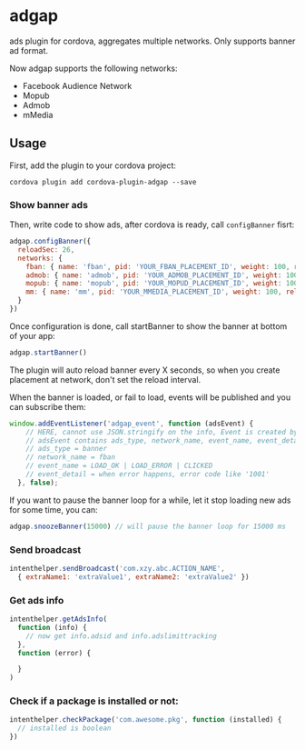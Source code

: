 # adgap
ads plugin for cordova, aggregates multiple networks. Only supports banner ad format.

Now adgap supports the following networks:

* Facebook Audience Network
* Mopub
* Admob
* mMedia

## Usage

First, add the plugin to your cordova project:

```
cordova plugin add cordova-plugin-adgap --save
```

### Show banner ads

Then, write code to show ads, after cordova is ready, call `configBanner` fisrt:

```js
adgap.configBanner({
  reloadSec: 26,
  networks: {
    fban: { name: 'fban', pid: 'YOUR_FBAN_PLACEMENT_ID', weight: 100, reloadSec: 25 },
    admob: { name: 'admob', pid: 'YOUR_ADMOB_PLACEMENT_ID', weight: 100, reloadSec: 25 },
    mopub: { name: 'mopub', pid: 'YOUR_MOPUD_PLACEMENT_ID', weight: 100, reloadSec: 25 },
    mm: { name: 'mm', pid: 'YOUR_MMEDIA_PLACEMENT_ID', weight: 100, reloadSec: 25 },
  }
})
```

Once configuration is done, call startBanner to show the banner at bottom of your app:

```js
adgap.startBanner()
```

The plugin will auto reload banner every X seconds, so when you create placement at network, don't set the reload interval.

When the banner is loaded, or fail to load, events will be published and you can subscribe them:

```js
window.addEventListener('adgap_event', function (adsEvent) {
    // HERE, cannot use JSON.stringify on the info, Event is created by cordova, and cannot be serialized.
    // adsEvent contains ads_type, network_name, event_name, event_detail
    // ads_type = banner
    // network_name = fban
    // event_name = LOAD_OK | LOAD_ERROR | CLICKED
    // event_detail = when error happens, error code like '1001'
  }, false);
```

If you want to pause the banner loop for a while, let it stop loading new ads for some time, you can:

```js
adgap.snoozeBanner(15000) // will pause the banner loop for 15000 ms
```

### Send broadcast

```js
intenthelper.sendBroadcast('com.xzy.abc.ACTION_NAME',
  { extraName1: 'extraValue1', extraName2: 'extraValue2' })
```

### Get ads info

```js
intenthelper.getAdsInfo(
  function (info) {
    // now get info.adsid and info.adslimittracking
  },
  function (error) {

  }
)
```

### Check if a package is installed or not:

```js
intenthelper.checkPackage('com.awesome.pkg', function (installed) {
  // installed is boolean
})
```
